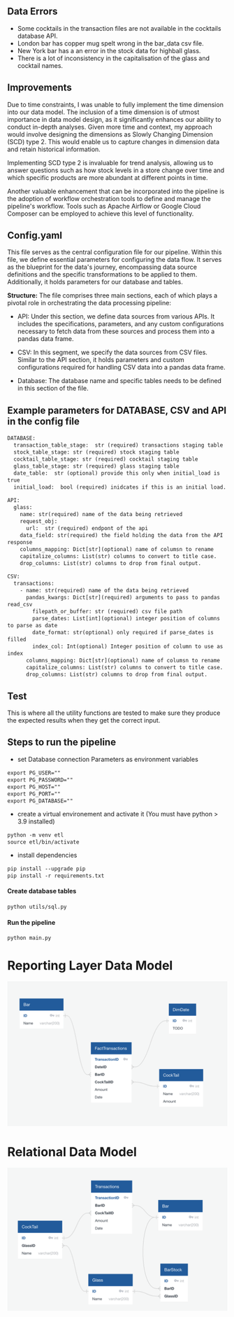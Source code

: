 ## Data Errors
- Some cocktails in the transaction files are not available in the cocktails database API. 
- London bar has copper mug spelt wrong in the bar_data csv file. 
- New York bar has a an error in the stock data for highball glass.
- There is a lot of inconsistency in the capitalisation of the glass and cocktail names.


## Improvements
Due to time constraints, I was unable to fully implement the time dimension into our data model. The inclusion of a time dimension is of utmost importance in data model design, as it significantly enhances our ability to conduct in-depth analyses. Given more time and context, my approach would involve designing the dimensions as Slowly Changing Dimension (SCD) type 2. This would enable us to capture changes in dimension data and retain historical information.

Implementing SCD type 2 is invaluable for trend analysis, allowing us to answer questions such as how stock levels in a store change over time and which specific products are more abundant at different points in time.

Another valuable enhancement that can be incorporated into the pipeline is the adoption of workflow orchestration tools to define and manage the pipeline's workflow. Tools such as Apache Airflow or Google Cloud Composer can be employed to achieve this level of functionality.

## Config.yaml
This file serves as the central configuration file for our pipeline. Within this file, we define essential parameters for configuring the data flow. It serves as  the blueprint for the data's journey, encompassing data source definitions and the specific transformations to be applied to them. Additionally, it holds parameters for our database and tables.

**Structure:**
The file comprises three main sections, each of which plays a pivotal role in orchestrating the data processing pipeline:

- API: Under this section, we define data sources from various APIs. It includes the specifications, parameters, and any custom configurations necessary to fetch data from these sources and process them into a pandas data frame.

- CSV: In this segment, we specify the data sources from CSV files. Similar to the API section, it holds parameters and custom configurations required for handling CSV data into a pandas data frame.

- Database: The database  name and specific tables needs to be defined in this section of the file. 

## Example parameters for DATABASE, CSV and API in the config file
```
DATABASE:
  transaction_table_stage:  str (required) transactions staging table
  stock_table_stage: str (required) stock staging table
  cocktail_table_stage: str (required) cocktail staging table
  glass_table_stage: str (required) glass staging table
  date_table:  str (optional) provide this only when initial_load is true
  initial_load:  bool (required) inidcates if this is an initial load.
```
```
API:
  glass:
    name: str(required) name of the data being retrieved
    request_obj:
      url:  str (required) endpont of the api
    data_field: str(required) the field holding the data from the API response
    columns_mapping: Dict[str](optional) name of columsn to rename
    capitalize_columns: List(str) columns to convert to title case.
    drop_columns: List(str) columns to drop from final output.
```
```
CSV:
  transactions:
    - name: str(required) name of the data being retrieved
      pandas_kwargs: Dict[str](required) arguments to pass to pandas read_csv
        filepath_or_buffer: str (required) csv file path
        parse_dates: List[int](optional) integer position of columns to parse as date 
        date_format: str(optional) only required if parse_dates is filled
        index_col: Int(optional) Integer position of column to use as index
      columns_mapping: Dict[str](optional) name of columsn to rename
      capitalize_columns: List(str) columns to convert to title case.
      drop_columns: List(str) columns to drop from final output.
```

## Test
This is where all the utility functions are tested to make sure they produce the expected results when they get the correct input. 


## Steps to run the pipeline
-  set Database connection Parameters as environment variables
```
export PG_USER=""
export PG_PASSWORD=""
export PG_HOST=""
export PG_PORT=""
export PG_DATABASE=""
```
- create a virtual environement and activate it (You must have python > 3.9 installed)
```
python -m venv etl
source etl/bin/activate
```
- install dependencies
```
pip install --upgrade pip
pip install -r requirements.txt
```
#### Create database tables
```
python utils/sql.py 
```
#### Run the pipeline
```
python main.py 
```

# Reporting Layer Data Model
![Image](images/datamodel.png)

# Relational Data Model
![Image](images/relationships.png)


